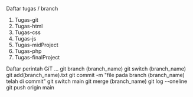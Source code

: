 Daftar tugas / branch

1. Tugas-git
2. Tugas-html
3. Tugas-css
4. Tugas-js
5. Tugas-midProject
6. Tugas-php
7. Tugas-finalProject
   
Daftar perintah GiT
…
git branch (branch_name)
git switch (branch_name)
git add(branch_name).txt
git commit -m "file pada branch (branch_name) telah di commit"
git switch main
git merge (branch_name)
git log --oneline
git push origin main
